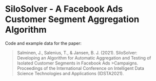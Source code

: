 # SiloSolver - A Facebook Ads Customer Segment Aggregation Algorithm

Code and example data for the paper:

>Salminen, J., Salenius, T., & Jansen, B. J. (2021). SiloSolver: Developing an Algorithm for Automatic Aggregation and Testing of Isolated Customer Segments in Facebook Ads >Campaigns. Proceedings of the International Conference on Intelligent Data Science Technologies and Applications (IDSTA2021).
